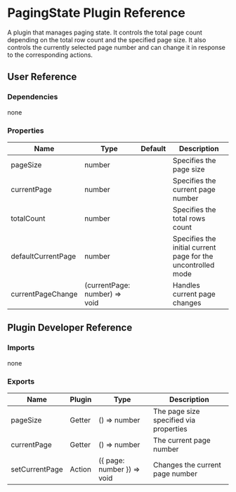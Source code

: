 # PagingState Plugin Reference

A plugin that manages paging state. It controls the total page count depending on the total row count and the specified page size. It also controls the currently selected page number and can change it in response to the corresponding actions.

## User Reference

### Dependencies

none

### Properties

Name | Type | Default | Description
-----|------|---------|------------
pageSize | number | | Specifies the page size
currentPage | number | | Specifies the current page number
totalCount | number | | Specifies the total rows count
defaultCurrentPage | number | | Specifies the initial current page for the uncontrolled mode
currentPageChange | (currentPage: number) => void | | Handles current page changes

## Plugin Developer Reference

### Imports

none

### Exports

Name | Plugin | Type | Description
-----|--------|------|------------
pageSize | Getter | () => number | The page size specified via properties
currentPage | Getter | () => number | The current page number
setCurrentPage | Action | ({ page: number }) => void | Changes the current page number
